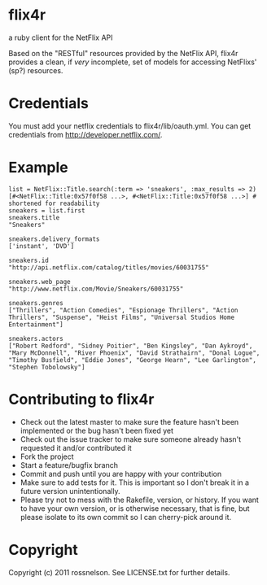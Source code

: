 flix4r
==========

a ruby client for the NetFlix API 

Based on the "RESTful" resources provided by the NetFlix API, flix4r provides a clean, if _very_ incomplete, set of models for accessing NetFlixs' (sp?) resources.

Credentials
===========

You must add your netflix credentials to flix4r/lib/oauth.yml. You can get credentials from http://developer.netflix.com/.

Example
==========

    list = NetFlix::Title.search(:term => 'sneakers', :max_results => 2)
    [#<NetFlix::Title:0x57f0f58 ...>, #<NetFlix::Title:0x57f0f58 ...>] # shortened for readability
    sneakers = list.first
    sneakers.title
    "Sneakers"

    sneakers.delivery_formats
    ['instant', 'DVD']

    sneakers.id
    "http://api.netflix.com/catalog/titles/movies/60031755"

    sneakers.web_page
    "http://www.netflix.com/Movie/Sneakers/60031755"

    sneakers.genres
    ["Thrillers", "Action Comedies", "Espionage Thrillers", "Action Thrillers", "Suspense", "Heist Films", "Universal Studios Home Entertainment"]

    sneakers.actors
    ["Robert Redford", "Sidney Poitier", "Ben Kingsley", "Dan Aykroyd", "Mary McDonnell", "River Phoenix", "David Strathairn", "Donal Logue", "Timothy Busfield", "Eddie Jones", "George Hearn", "Lee Garlington", "Stephen Tobolowsky"]


Contributing to flix4r
=========

* Check out the latest master to make sure the feature hasn't been implemented or the bug hasn't been fixed yet
* Check out the issue tracker to make sure someone already hasn't requested it and/or contributed it
* Fork the project
* Start a feature/bugfix branch
* Commit and push until you are happy with your contribution
* Make sure to add tests for it. This is important so I don't break it in a future version unintentionally.
* Please try not to mess with the Rakefile, version, or history. If you want to have your own version, or is otherwise necessary, that is fine, but please isolate to its own commit so I can cherry-pick around it.

Copyright
==

Copyright (c) 2011 rossnelson. See LICENSE.txt for
further details.

